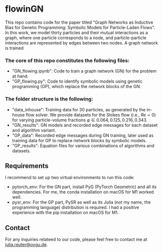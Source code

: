 # flowinGN
This repo contains code for the paper titled "Graph Networks as Inductive Bias for Genetic Programming: Symbolic Models for Particle-Laden Flows".
In this work, we model thirty particles and their mutual interactions as a graph, where one particle corresponds to a node, and particle-particle interactions are represented by edges between two nodes. A graph network is trained 

### The core of this repo constitutes the following files: 
* "GN_flowing.ipynb": Code to train a graph network (GN) for the problem at hand.
* "GP_flowing.py": Code to identify symbolic models using genetic programming (GP), which replace the network blocks of the GN.

### The folder structure is the following:
* "data_inhouse": Training data for 30 particles, as generated by the in-house flow solver. We provide datasets for the Stokes flow (i.e., $Re = 0$) for varying particle-volume fractions $\varphi \in {0.064, 0.125, 0.216, 0.343}$.
* "GN_results": GN models and recorded edge messages for each dataset and algorithm variant.
* "GP_data": Recorded edge messages during GN training, later used as training data for GP to replace network blocks by symbolic models.
* "GP_results": Equation files for various combinations of algorithms and datasets.


## Requirements 
I recommend to set up two virtual environments to run this code:
* pytorch_env: For the GN part, install PyG (PyTorch Geometric) and all its dependencies. For me, the conda installation on macOS for M1 worked well.
* pysr_env: For the GP part, PySR as well as its Julia (not my name, the programming language) distribution is required. I had a positive experience with the pip installation on macOS for M1. 

## Contact
For any inquiries relateed to our code, please feel free to contact me at [julia.reuter@ovgu.de](https://ci.ovgu.de/Team/Julia+Reuter.html).
